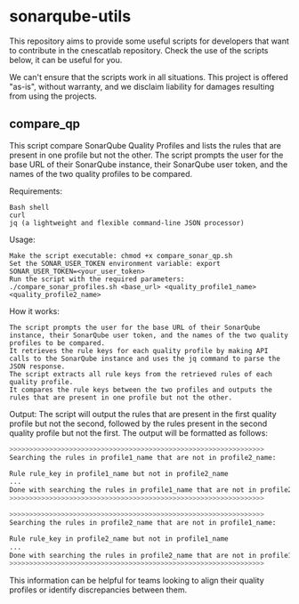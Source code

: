 # sonarqube-utils
This repository aims to provide some useful scripts for developers that want to contribute in the cnescatlab repository.
Check the use of the scripts below, it can be useful for you.

We can't ensure that the scripts work in all situations. This project is offered "as-is", without warranty, and we disclaim liability
for damages resulting from using the projects.

## compare_qp
This script compare SonarQube Quality Profiles and lists the rules that are present in one profile but not the other. The script prompts the user for the base URL of their SonarQube instance, their SonarQube user token, and the names of the two quality profiles to be compared.

Requirements:

    Bash shell
    curl
    jq (a lightweight and flexible command-line JSON processor)

Usage:

    Make the script executable: chmod +x compare_sonar_qp.sh
    Set the SONAR_USER_TOKEN environment variable: export SONAR_USER_TOKEN=<your_user_token>
    Run the script with the required parameters: ./compare_sonar_profiles.sh <base_url> <quality_profile1_name> <quality_profile2_name>

How it works:

    The script prompts the user for the base URL of their SonarQube instance, their SonarQube user token, and the names of the two quality profiles to be compared.
    It retrieves the rule keys for each quality profile by making API calls to the SonarQube instance and uses the jq command to parse the JSON response.
    The script extracts all rule keys from the retrieved rules of each quality profile.
    It compares the rule keys between the two profiles and outputs the rules that are present in one profile but not the other.

Output:
The script will output the rules that are present in the first quality profile but not the second, followed by the rules present in the second quality profile but not the first. The output will be formatted as follows:

```bash
>>>>>>>>>>>>>>>>>>>>>>>>>>>>>>>>>>>>>>>>>>>>>>>>>>>>>>>>>>>>>>>>
Searching the rules in profile1_name that are not in profile2_name:

Rule rule_key in profile1_name but not in profile2_name
...
Done with searching the rules in profile1_name that are not in profile2_name
>>>>>>>>>>>>>>>>>>>>>>>>>>>>>>>>>>>>>>>>>>>>>>>>>>>>>>>>>>>>>>>>

>>>>>>>>>>>>>>>>>>>>>>>>>>>>>>>>>>>>>>>>>>>>>>>>>>>>>>>>>>>>>>>>
Searching the rules in profile2_name that are not in profile1_name:

Rule rule_key in profile2_name but not in profile1_name
...
Done with searching the rules in profile2_name that are not in profile1_name
>>>>>>>>>>>>>>>>>>>>>>>>>>>>>>>>>>>>>>>>>>>>>>>>>>>>>>>>>>>>>>>>
```

This information can be helpful for teams looking to align their quality profiles or identify discrepancies between them.